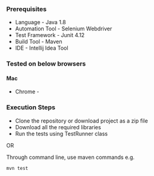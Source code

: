 
### Prerequisites
- Language - Java 1.8
- Automation Tool - Selenium Webdriver
- Test Framework - Junit 4.12
- Build Tool - Maven
- IDE - Intellij Idea Tool

### Tested on below browsers

#### Mac

- Chrome -



### Execution Steps

- Clone the repository or download project as a zip file
- Download all the required libraries
- Run the tests using TestRunner class

OR

Through command line, use maven commands e.g.

```
mvn test

```

